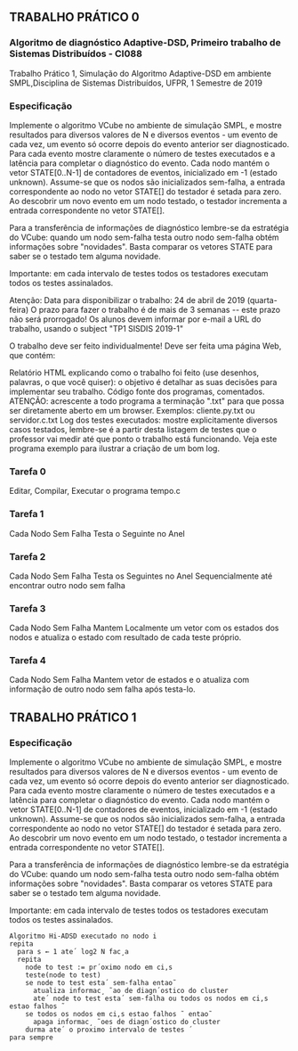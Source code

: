 ## TRABALHO PRÁTICO 0
### Algoritmo de diagnóstico Adaptive-DSD, Primeiro trabalho de Sistemas Distribuídos - CI088 
Trabalho Prático 1, Simulação do Algoritmo Adaptive-DSD em ambiente SMPL,Disciplina de Sistemas Distribuídos, UFPR, 1 Semestre de 2019

### Especificação
  Implemente o algoritmo VCube no ambiente de simulação SMPL, e mostre resultados para diversos valores de N e diversos eventos - um evento de cada vez, um evento só ocorre depois do evento anterior ser diagnosticado. Para cada evento mostre claramente o número de testes executados e a latência para completar o diagnóstico do evento. Cada nodo mantém o vetor STATE[0..N-1] de contadores de eventos, inicializado em -1 (estado unknown). Assume-se que os nodos são inicializados sem-falha, a entrada correspondente ao nodo no vetor STATE[] do testador é setada para zero. Ao descobrir um novo evento em um nodo testado, o testador incrementa a entrada correspondente no vetor STATE[].

Para a transferência de informações de diagnóstico lembre-se da estratégia do VCube: quando um nodo sem-falha testa outro nodo sem-falha obtém informações sobre "novidades". Basta comparar os vetores STATE para saber se o testado tem alguma novidade.

Importante: em cada intervalo de testes todos os testadores executam todos os testes assinalados.

Atenção: Data para disponibilizar o trabalho: 24 de abril de 2019 (quarta-feira) O prazo para fazer o trabalho é de mais de 3 semanas -- este prazo não será prorrogado! 
Os alunos devem informar por e-mail a URL do trabalho, usando o subject "TP1 SISDIS 2019-1"

O trabalho deve ser feito individualmente! 
Deve ser feita uma página Web, que contém:

Relatório HTML explicando como o trabalho foi feito (use desenhos, palavras, o que você quiser): o objetivo é detalhar as suas decisões para implementar seu trabalho.
Código fonte dos programas, comentados. ATENÇÃO: acrescente a todo programa a terminação ".txt" para que possa ser diretamente aberto em um browser. Exemplos: cliente.py.txt ou servidor.c.txt
Log dos testes executados: mostre explicitamente diversos casos testados, lembre-se é a partir desta listagem de testes que o professor vai medir até que ponto o trabalho está funcionando. 
Veja este programa exemplo para ilustrar a criação de um bom log.

### Tarefa 0
Editar, Compilar, Executar o programa tempo.c

### Tarefa 1
Cada Nodo Sem Falha Testa o Seguinte no Anel
### Tarefa 2
Cada Nodo Sem Falha Testa os Seguintes no Anel Sequencialmente até encontrar outro nodo sem falha
### Tarefa 3
Cada Nodo Sem Falha Mantem Localmente um vetor com os estados dos nodos e atualiza o estado com resultado de cada teste próprio. 
### Tarefa 4
Cada Nodo Sem Falha Mantem vetor de estados e o atualiza com informação de outro nodo sem falha após testa-lo.


## TRABALHO PRÁTICO 1
### Especificação
Implemente o algoritmo VCube no ambiente de simulação SMPL, e mostre resultados para diversos valores de N e diversos eventos - um evento de cada vez, um evento só ocorre depois do evento anterior ser diagnosticado. Para cada evento mostre claramente o número de testes executados e a latência para completar o diagnóstico do evento. Cada nodo mantém o vetor STATE[0..N-1] de contadores de eventos, inicializado em -1 (estado unknown). Assume-se que os nodos são inicializados sem-falha, a entrada correspondente ao nodo no vetor STATE[] do testador é setada para zero. Ao descobrir um novo evento em um nodo testado, o testador incrementa a entrada correspondente no vetor STATE[].

Para a transferência de informações de diagnóstico lembre-se da estratégia do VCube: quando um nodo sem-falha testa outro nodo sem-falha obtém informações sobre "novidades". Basta comparar os vetores STATE para saber se o testado tem alguma novidade.

Importante: em cada intervalo de testes todos os testadores executam todos os testes assinalados.
```
Algoritmo Hi-ADSD executado no nodo i
repita
  para s ← 1 ate´ log2 N fac¸a
  repita
    node to test := pr´oximo nodo em ci,s
    teste(node to test)
    se node to test esta´ sem-falha entao˜
      atualiza informac¸ ˜ao de diagn´ostico do cluster
      ate´ node to test esta´ sem-falha ou todos os nodos em ci,s estao falhos ˜
    se todos os nodos em ci,s estao falhos ˜ entao˜
      apaga informac¸ ˜oes de diagn´ostico do cluster
    durma ate´ o proximo intervalo de testes ´
para sempre
```
